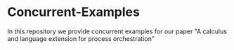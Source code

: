 # Concurrent-Examples

In this repository we provide concurrent examples for our paper "A calculus and language extension for process orchestration"
